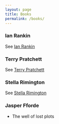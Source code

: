```yaml
---
layout: page
title: Books
permalink: /books/
---
```


### Ian Rankin 

See [Ian Rankin](RankinIan)

### Terry Pratchett

See [Terry Pratchett](PratchettTerry)

### Stella Rimington

See [Stella Rimington](RimingtonStella)

### Jasper Fforde 

* The well of lost plots

